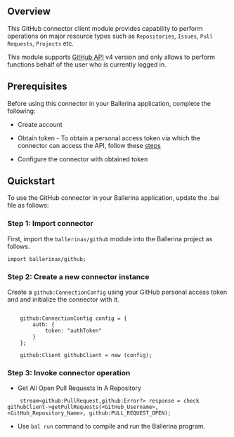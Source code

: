 
## Overview
This GitHub connector client module provides capability to perform operations on major resource types such as `Repositories`, `Issues`, `Pull Requests`, `Projects` etc.

This module supports [GitHub API](https://docs.github.com/en/graphql) v4 version and only allows to perform functions behalf of the user who is currently logged in.

## Prerequisites
Before using this connector in your Ballerina application, complete the following:

* Create account
* Obtain token -
To obtain a personal access token via which the connector can access the API, follow these [steps](https://docs.github.com/en/github/authenticating-to-github/keeping-your-account-and-data-secure/creating-a-personal-access-token)

* Configure the connector with obtained token

## Quickstart
To use the GitHub connector in your Ballerina application, update the .bal file as follows:

### Step 1: Import connector
First, import the `ballerinax/github` module into the Ballerina project as follows.
```ballerina
import ballerinax/github;
```
### Step 2: Create a new connector instance
Create a `github:ConnectionConfig` using your GitHub personal access token and and initialize the connector with it.
```ballerina

    github:ConnectionConfig config = {
        auth: {
            token: "authToken"
        }
    };

    github:Client githubClient = new (config);

```
### Step 3: Invoke connector operation
- Get All Open Pull Requests In A Repository
```ballerina
    stream<github:PullRequest,github:Error?> response = check githubClient->getPullRequests(<GitHub_Username>, <GitHub_Repository_Name>, github:PULL_REQUEST_OPEN);
```
- Use `bal run` command to compile and run the Ballerina program.    

